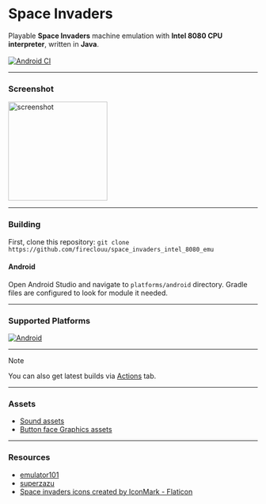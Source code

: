 # Space Invaders

Playable **Space Invaders** machine emulation with **Intel 8080 CPU interpreter**, written in **Java**.\
\
[![Android CI](https://github.com/fireclouu/space_invaders_android/actions/workflows/android.yml/badge.svg?branch=master)](https://github.com/fireclouu/space_invaders_intel_8080_emu/actions/workflows/android.yml)

---

### Screenshot
<img alt="screenshot" src="https://github.com/user-attachments/assets/fd39c362-f21d-44af-b9af-5975c919885f" width="200"/>

---
### Building
First, clone this repository:
`git clone https://github.com/fireclouu/space_invaders_intel_8080_emu`

#### Android
Open Android Studio and navigate to `platforms/android` directory. Gradle files are configured to look for module it needed.

---
### Supported Platforms

[![Android](https://img.shields.io/badge/Android-3DDC84?style=for-the-badge&logo=android&logoColor=white)](https://github.com/fireclouu/space_invaders_intel_8080_emu/releases/download/alpha-0.5/app-release-unsigned.apk)

---

> [!NOTE]
> You can also get latest builds
> via [Actions](https://github.com/fireclouu/space_invaders_intel_8080_emu/actions) tab.

---

### Assets

- [Sound assets](https://samples.mameworld.info/)
- [Button face Graphics assets](https://ya-webdesign.com)
---
### Resources

- [emulator101](http://emulator101.com/)
- [superzazu](https://github.com/superzazu/8080)
- <a href="https://www.flaticon.com/free-icons/space-invaders" title="space invaders icons">Space
  invaders icons created by IconMark - Flaticon</a>

